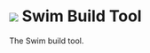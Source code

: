 # <a href="https://www.swimos.org"><img src="https://docs.swimos.org/readme/breach-marlin-blue-wide.svg"></a> Swim Build Tool

The Swim build tool.
